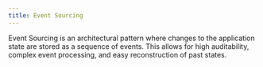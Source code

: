 ```yaml
---
title: Event Sourcing
---
```


Event Sourcing is an architectural pattern where changes to the application state are stored as a sequence of events. This allows for high auditability, complex event processing, and easy reconstruction of past states.

<!--more-->